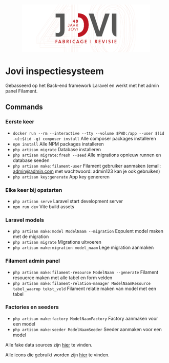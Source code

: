 <p align="center"><a href="https://jovi.biz/" target="_blank"><img src="./resources/images/jovi.png" width="400" alt="Laravel Logo"></a></p>

# Jovi inspectiesysteem

Gebasseerd op het Back-end framework Laravel en werkt met het admin panel Filament.

## Commands

### Eerste keer
- `docker run --rm --interactive --tty --volume $PWD:/app --user $(id -u):$(id -g) composer install` Alle composer packages installeren
- `npm install` Alle NPM packages installeren
- `php artisan migrate` Database installeren
- `php artisan migrate:fresh --seed` Alle migrations opnieuw runnen en database seeden
- `php artisan make:filament-user` Filament gebruiker aanmaken (email: admin@admin.com met wachtwoord: admin123 kan je ook gebruiken)
- `php artisan key:generate` App key genereren

### Elke keer bij opstarten
- `php artisan serve` Laravel start development server
- `npm run dev` Vite build assets

### Laravel models
- `php artisan make:model ModelNaam --migration` Eqoulent model maken met de migration
- `php artisan migrate` Migrations uitvoeren
- `php artisan make:migration model_naam` Lege migration aanmaken

### Filament admin panel
- `php artisan make:filament-resource ModelNaam --generate` Filament resouerce maken met alle tabel en form velden
- `php artisan make:filament-relation-manager ModelNaamResource tabel_waarop tekst_veld` Filament relatie maken van model met een tabel

### Factories en seeders
- `php artisan make:factory ModelNaamFactory` Factory aanmaken voor een model
- `php artisan make:seeder ModelNaamSeeder` Seeder aanmaken voor een model

Alle fake data sources zijn <a href="https://fakerphp.github.io/">hier</a> te vinden.

Alle icons die gebruikt worden zijn <a href="https://v1.heroicons.com/">hier</a> te vinden.
